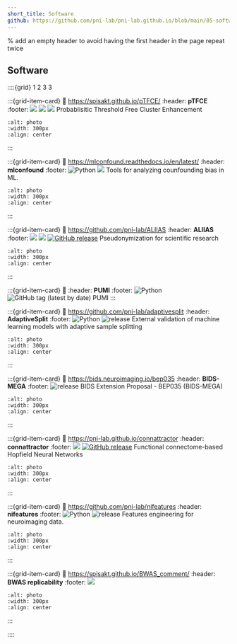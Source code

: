 ```yaml
---
short_title: Software
github: https://github.com/pni-lab/pni-lab.github.io/blob/main/05-software.md
---
```


% add an empty header to avoid having the first header in the page repeat twice
##

## Software

::::{grid} 1 2 3 3


:::{grid-item-card}
:link: https://spisakt.github.io/pTFCE/
:header: **pTFCE**
:footer: ![](https://img.shields.io/badge/R-blue) ![](https://img.shields.io/badge/SPM-blue) ![](https://img.shields.io/github/release/spisakt/pTFCE.svg)
Probablisitic Threshold Free Cluster Enhancement
```{image} figures/sw-ptfce.*
:alt: photo
:width: 300px
:align: center
```
:::


:::{grid-item-card}
:link: https://mlconfound.readthedocs.io/en/latest/
:header: **mlconfound**
:footer: ![Python](https://img.shields.io/badge/python-3.X-blue) ![](https://img.shields.io/github/release/pni-lab/mlconfound.svg)
Tools for analyzing counfounding bias in ML.
```{image} figures/sw-mlconfound.*
:alt: photo
:width: 300px
:align: center
```
:::

:::{grid-item-card}
:link: https://github.com/pni-lab/ALIIAS
:header: **ALIIAS**
:footer: ![](https://img.shields.io/badge/win-blue) ![](https://img.shields.io/badge/mac-blue)   [![GitHub release](https://img.shields.io/github/release/pni-lab/aliias.svg)](https://github.com/pni-lab/aliias/releases/)
Pseudonymization for scientific research
```{image} figures/ALIIAS_logo.*
:alt: photo
:width: 300px
:align: center
```
:::

:::{grid-item-card}
:link: 
:header: **PUMI**
:footer: ![Python](https://img.shields.io/badge/python-3.X-blue) ![GitHub tag (latest by date)](https://img.shields.io/github/v/tag/pni-lab/pumi?label=latest%20tag)
PUMI
:::

:::{grid-item-card}
:link: https://github.com/pni-lab/adaptivesplit
:header: **AdaptiveSplit**
:footer: ![Python](https://img.shields.io/badge/python-3.X-blue) ![release](https://img.shields.io/badge/release-v0.1.0-blue)
External validation of machine learning models with adaptive sample splitting
```{image} https://github.com/pni-lab/adaptivesplit/blob/main/docs/figures/concept.png
:alt: photo
:width: 300px
:align: center
```
:::

:::{grid-item-card}
:link: https://bids.neuroimaging.io/bep035
:header: **BIDS-MEGA**
:footer: ![release](https://img.shields.io/badge/release-v0.1.0-blue)
BIDS Extension Proposal - BEP035 (BIDS-MEGA) 
```{image} figures/bids_logo.*
:alt: photo
:width: 300px
:align: center
```
:::

:::{grid-item-card}
:link: https://pni-lab.github.io/connattractor
:header: **connattractor**
:footer: ![](https://img.shields.io/badge/python-3.X-blue) [![GitHub release](https://img.shields.io/github/release/pni-lab/connattractor.svg)](https://github.com/pni-lab/connattractor/releases/)
Functional connectome-based Hopfield Neural Networks
```{image} figures/model-fchnn.*
:alt: photo
:width: 300px
:align: center
```
:::

:::{grid-item-card}
:link: https://github.com/pni-lab/nifeatures
:header: **nifeatures**
:footer: ![Python](https://img.shields.io/badge/python-3.X-blue) ![release](https://img.shields.io/badge/release-v0.0.1-blue)
Features engineering for neuroimaging data.
```{image} figures/sw-nifeatures.*
:alt: photo
:width: 300px
:align: center
```
:::

:::{grid-item-card}
:link: https://spisakt.github.io/BWAS_comment/
:header: **BWAS replicability**
:footer: ![](https://img.shields.io/badge/python-3.X-blue)
```{image} figures/sw-bwas.png
:alt: photo
:width: 300px
:align: center
```
:::


::::
